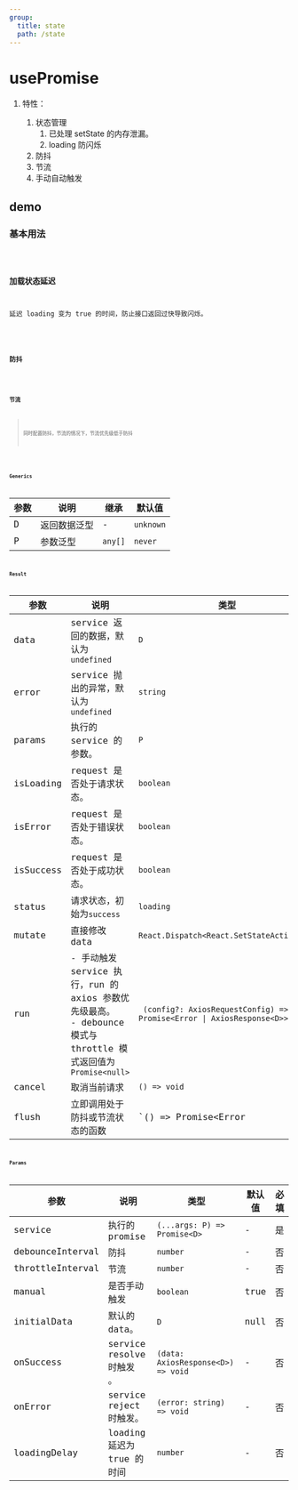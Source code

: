 ```yaml
---
group:
  title: state
  path: /state
---
```


# usePromise

1. 特性：

   1. 状态管理
      1. 已处理 setState 的内存泄漏。
      2. loading 防闪烁
   2. 防抖
   3. 节流
   4. 手动自动触发

## demo

### 基本用法

<code src="./Demo/index.tsx"/>

### 加载状态延迟

延迟 loading 变为 true 的时间，防止接口返回过快导致闪烁。

<code src="./Demo/LoadingDelay.tsx"/>

### 防抖

<code src="./Demo/debounce.tsx"/>

### 节流

> 同时配置防抖，节流的情况下，节流优先级低于防抖

<code src="./Demo/throttle.tsx"/>

### Generics

| 参数 | 说明         | 继承    | 默认值    |
| ---- | ------------ | ------- | --------- |
| D    | 返回数据泛型 | -       | `unknown` |
| P    | 参数泛型     | `any[]` | `never`   |

### Result

| 参数      | 说明                                                         | 类型                                                         |
| --------- | ------------------------------------------------------------ | ------------------------------------------------------------ |
| data      | service 返回的数据，默认为 `undefined`                       | `D`                                                          |
| error     | service 抛出的异常，默认为 `undefined`                       | `string`                                                     |
| params    | 执行的 service 的参数。                                      | `P`                                                          |
| isLoading | request 是否处于请求状态。                                   | `boolean`                                                    |
| isError   | request 是否处于错误状态。                                   | `boolean`                                                    |
| isSuccess | request 是否处于成功状态。                                   | `boolean`                                                    |
| status    | 请求状态，初始为`success`                                    | `loading`                                                    |
| mutate    | 直接修改 data                                                | `React.Dispatch<React.SetStateAction<D>>`                    |
| run       | - 手动触发 service 执行，run 的 axios 参数优先级最高。<br />- debounce 模式与 throttle 模式返回值为 `Promise<null>` | ` (config?: AxiosRequestConfig) => Promise<Error \| AxiosResponse<D>>` |
| cancel    | 取消当前请求                                                 | `() => void`                                                 |
| flush     | 立即调用处于防抖或节流状态的函数                             | `() => Promise<Error                                                   | AxiosResponse<D>>` |

### Params

| **参数**         | **说明**                   | **类型**                           | **默认值** | 必填 |
| ---------------- | -------------------------- | ---------------------------------- | ---------- | ---- |
| service          | 执行的promise              | `(...args: P) => Promise<D>`       | -          | 是   |
| debounceInterval | 防抖                       | `number`                           | -          | 否   |
| throttleInterval | 节流                       | `number`                           | -          | 否   |
| manual           | 是否手动触发               | `boolean`                          | true       | 否   |
| initialData      | 默认的 data。              | `D`                                | null       | 否   |
| onSuccess        | service resolve 时触发 。  | `(data: AxiosResponse<D>) => void` | -          | 否   |
| onError          | service reject 时触发。    | `(error: string) => void`          | -          | 否   |
| loadingDelay     | loading 延迟为 true 的时间 | `number`                           | -          | 否   |

